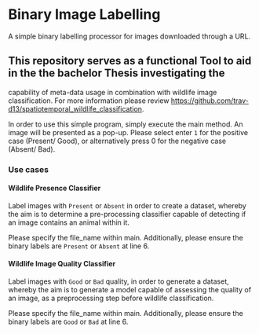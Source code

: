 # Binary Image Labelling
A simple binary labelling processor for images downloaded through a URL. 

## This repository serves as a functional Tool to aid in the the bachelor Thesis investigating the 
capability of meta-data usage in combination with wildlife image classification. For more information please review 
https://github.com/trav-d13/spatiotemporal_wildlife_classification.

In order to use this simple program, simply execute the main method. 
An image will be presented as a pop-up. Please select enter `1` for the positive case (Present/ Good), 
or alternatively press 0 for the negative case (Absent/ Bad). 

### Use cases
#### Wildlife Presence Classifier
Label images with `Present` or `Absent` in order to create a dataset, whereby the aim is to determine a pre-processing classifier capable
of detecting if an image contains an animal within it. 

Please specify the file_name within main. 
Additionally, please ensure the binary labels are `Present` or `Absent` at line 6. 


#### Wildlife Image Quality Classifier
Label images with `Good` or `Bad` quality, in order to generate a dataset, whereby the aim is to generate a model
capable of assessing the quality of an image, as a preprocessing step before wildlife classification.

Please specify the file_name within main. 
Additionally, please ensure the binary labels are `Good` or `Bad` at line 6. 
